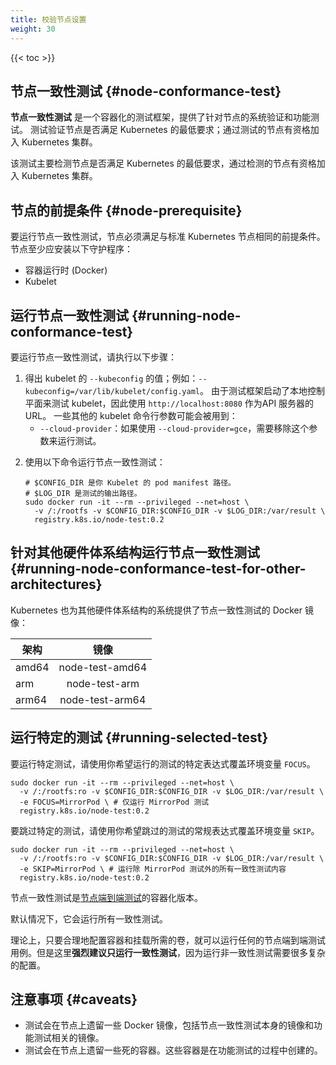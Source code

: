 ```yaml
---
title: 校验节点设置
weight: 30
---
```

<!--
reviewers:
- Random-Liu
title: Validate node setup
weight: 30
-->

{{< toc >}}

<!--
## Node Conformance Test
-->
## 节点一致性测试    {#node-conformance-test}

<!--
*Node conformance test* is a containerized test framework that provides a system
verification and functionality test for a node. The test validates whether the
node meets the minimum requirements for Kubernetes; a node that passes the test
is qualified to join a Kubernetes cluster.
-->
**节点一致性测试** 是一个容器化的测试框架，提供了针对节点的系统验证和功能测试。
测试验证节点是否满足 Kubernetes 的最低要求；通过测试的节点有资格加入 Kubernetes 集群。

<!--
The test validates whether the node meets the minimum requirements for Kubernetes; a node that passes the testis qualified to join a Kubernetes cluster.
-->
该测试主要检测节点是否满足 Kubernetes 的最低要求，通过检测的节点有资格加入 Kubernetes 集群。

<!--
## Node Prerequisite
-->
## 节点的前提条件    {#node-prerequisite}

<!--
To run node conformance test, a node must satisfy the same prerequisites as a
standard Kubernetes node. At a minimum, the node should have the following
daemons installed:
-->
要运行节点一致性测试，节点必须满足与标准 Kubernetes 节点相同的前提条件。节点至少应安装以下守护程序：

<!--
* Container Runtime (Docker)
* Kubelet
-->
* 容器运行时 (Docker)
* Kubelet

<!--
## Running Node Conformance Test
-->
## 运行节点一致性测试    {#running-node-conformance-test}

<!--
To run the node conformance test, perform the following steps:
-->
要运行节点一致性测试，请执行以下步骤：

<!--
1. Work out the value of the `--kubeconfig` option for the kubelet; for example:
   `--kubeconfig=/var/lib/kubelet/config.yaml`.
    Because the test framework starts a local control plane to test the kubelet,
    use `http://localhost:8080` as the URL of the API server.
    There are some other kubelet command line parameters you may want to use:
  * `--cloud-provider`: If you are using `--cloud-provider=gce`, you should
    remove the flag to run the test.
-->
1. 得出 kubelet 的 `--kubeconfig` 的值；例如：`--kubeconfig=/var/lib/kubelet/config.yaml`。
   由于测试框架启动了本地控制平面来测试 kubelet，因此使用 `http://localhost:8080`
   作为API 服务器的 URL。
   一些其他的 kubelet 命令行参数可能会被用到：
   * `--cloud-provider`：如果使用 `--cloud-provider=gce`，需要移除这个参数来运行测试。


<!--
2. Run the node conformance test with command:

```shell
# $CONFIG_DIR is the pod manifest path of your Kubelet.
# $LOG_DIR is the test output path.
sudo docker run -it --rm --privileged --net=host \
  -v /:/rootfs -v $CONFIG_DIR:$CONFIG_DIR -v $LOG_DIR:/var/result \
  registry.k8s.io/node-test:0.2
```
-->
2. 使用以下命令运行节点一致性测试：

   ```shell
   # $CONFIG_DIR 是你 Kubelet 的 pod manifest 路径。
   # $LOG_DIR 是测试的输出路径。
   sudo docker run -it --rm --privileged --net=host \
     -v /:/rootfs -v $CONFIG_DIR:$CONFIG_DIR -v $LOG_DIR:/var/result \
     registry.k8s.io/node-test:0.2
   ```

<!--
## Running Node Conformance Test for Other Architectures
-->
## 针对其他硬件体系结构运行节点一致性测试    {#running-node-conformance-test-for-other-architectures}

<!--
Kubernetes also provides node conformance test docker images for other
architectures:
-->
Kubernetes 也为其他硬件体系结构的系统提供了节点一致性测试的 Docker 镜像：

<!--
  Arch  |       Image       |
--------|:-----------------:|
 amd64  |  node-test-amd64  |
  arm   |    node-test-arm  |
 arm64  |  node-test-arm64  |
-->
  架构  |       镜像        |
--------|:-----------------:|
 amd64  |  node-test-amd64  |
  arm   |    node-test-arm  |
 arm64  |  node-test-arm64  |

<!--
## Running Selected Test
-->
## 运行特定的测试    {#running-selected-test}

<!--
To run specific tests, overwrite the environment variable `FOCUS` with the
regular expression of tests you want to run.
-->
要运行特定测试，请使用你希望运行的测试的特定表达式覆盖环境变量 `FOCUS`。

```shell
sudo docker run -it --rm --privileged --net=host \
  -v /:/rootfs:ro -v $CONFIG_DIR:$CONFIG_DIR -v $LOG_DIR:/var/result \
  -e FOCUS=MirrorPod \ # 仅运行 MirrorPod 测试
  registry.k8s.io/node-test:0.2
```

<!--
To skip specific tests, overwrite the environment variable `SKIP` with the
regular expression of tests you want to skip.
-->
要跳过特定的测试，请使用你希望跳过的测试的常规表达式覆盖环境变量 `SKIP`。

<!--
```shell
sudo docker run -it --rm --privileged --net=host \
  -v /:/rootfs:ro -v $CONFIG_DIR:$CONFIG_DIR -v $LOG_DIR:/var/result \
  -e SKIP=MirrorPod \ # Run all conformance tests but skip MirrorPod test
  registry.k8s.io/node-test:0.2
```
-->
```shell
sudo docker run -it --rm --privileged --net=host \
  -v /:/rootfs:ro -v $CONFIG_DIR:$CONFIG_DIR -v $LOG_DIR:/var/result \
  -e SKIP=MirrorPod \ # 运行除 MirrorPod 测试外的所有一致性测试内容
  registry.k8s.io/node-test:0.2
```


<!--
Node conformance test is a containerized version of [node e2e test](https://github.com/kubernetes/community/blob/master/contributors/devel/sig-node/e2e-node-tests.md).
-->
节点一致性测试是[节点端到端测试](https://github.com/kubernetes/community/blob/master/contributors/devel/sig-node/e2e-node-tests.md)的容器化版本。
<!--
By default, it runs all conformance tests.
-->
默认情况下，它会运行所有一致性测试。

<!--
Theoretically, you can run any node e2e test if you configure the container and
mount required volumes properly. But **it is strongly recommended to only run conformance
test**, because it requires much more complex configuration to run non-conformance test.
-->
理论上，只要合理地配置容器和挂载所需的卷，就可以运行任何的节点端到端测试用例。但是这里**强烈建议只运行一致性测试**，因为运行非一致性测试需要很多复杂的配置。

<!--
## Caveats
-->
## 注意事项    {#caveats}

<!--
* The test leaves some docker images on the node, including the node conformance
  test image and images of containers used in the functionality
  test.
* The test leaves dead containers on the node. These containers are created
  during the functionality test.
-->

* 测试会在节点上遗留一些 Docker 镜像，包括节点一致性测试本身的镜像和功能测试相关的镜像。
* 测试会在节点上遗留一些死的容器。这些容器是在功能测试的过程中创建的。